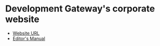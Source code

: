 # Development Gateway's corporate website

* [Website URL](http://www.developmentgateway.org/)
* [Editor's Manual](./docs/editor-manual.md)
